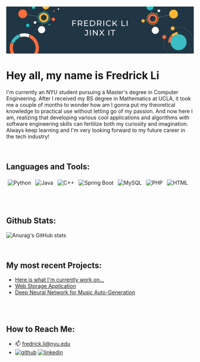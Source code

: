 ![Currently an NYU student pursuing a Master's degree in Computer Engineering](https://github.com/Fredrick-Li/Fredrick-Li/blob/main/Fredrick_Banner.png)

# Hey all, my name is Fredrick Li

I'm currently an NYU student pursuing a Master's degree in Computer Engineering. After I received my BS degree in Mathematics at UCLA, it took me a couple of months to wonder how am I gonna put my theoretical knowledge to practical use without letting go of my passion. And now here I am, realizing that developing various cool applications and algorithms with software engineering skills can fertilize both my curiosity and imagination. Always keep learning and I'm very looking forward to my future career in the tech industry!

<br />

## Languages and Tools:
<p align="left">
<img src="https://cdn.jsdelivr.net/gh/devicons/devicon/icons/python/python-original-wordmark.svg" alt="Python" height="40" style="vertical-align:top; margin:4px">
<img src="https://cdn.jsdelivr.net/gh/devicons/devicon/icons/java/java-original.svg" alt="Java" height="40" style="vertical-align:top; margin:4px">
<img src="https://cdn.jsdelivr.net/gh/devicons/devicon/icons/cplusplus/cplusplus-original.svg" alt="C++" height="40" style="vertical-align:top; margin:4px">

<img src="https://cdn.jsdelivr.net/gh/devicons/devicon/icons/spring/spring-original-wordmark.svg" alt="Spring Boot" height="40" style="vertical-align:top; margin:4px">
<img src="https://cdn.jsdelivr.net/gh/devicons/devicon/icons/mysql/mysql-original-wordmark.svg" alt="MySQL" height="40" style="vertical-align:top; margin:4px">
<img src="https://cdn.jsdelivr.net/gh/devicons/devicon/icons/php/php-plain.svg" alt="PHP" height="40" style="vertical-align:top; margin:4px">
<img src="https://cdn.jsdelivr.net/gh/devicons/devicon/icons/html5/html5-plain-wordmark.svg" alt="HTML" height="40" style="vertical-align:top; margin:4px">
</p>

<br />
<br />

## Github Stats:
![Anurag's GitHub stats](https://github-readme-stats.vercel.app/api?username=Fredrick-Li&show_icons=true&theme=tokyonight)

<br />

## My most recent Projects:
- [Here is what I'm currently work on...](https://github.com/Fredrick-Li/Video-Stabalization)
- [Web Storage Application](https://github.com/Fredrick-Li/Web-Storage-Application)
- [Deep Neural Network for Music Auto-Generation](https://github.com/Fredrick-Li/DLFinalProject)

<br />
<br />


## How to Reach Me:
  
- 📫 fredrick.li@nyu.edu 
- [<img  src='https://cdn.jsdelivr.net/npm/simple-icons@3.0.1/icons/github.svg' alt='github' height='40'>](https://github.com/Fredrick-Li)  [<img src='https://cdn.jsdelivr.net/npm/simple-icons@3.0.1/icons/linkedin.svg' alt='linkedin' height='40'>](https://www.linkedin.com/in/fredrick-li/) 
